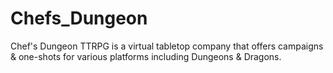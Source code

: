 # Chefs_Dungeon

Chef's Dungeon TTRPG is a virtual tabletop company that offers campaigns & one-shots for various platforms including Dungeons & Dragons.